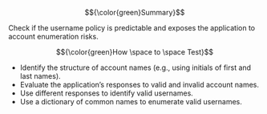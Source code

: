 $${\color{green}Summary}$$

Check if the username policy is predictable and exposes the application to account enumeration risks.

$${\color{green}How \space to \space Test}$$

- Identify the structure of account names (e.g., using initials of first and last names).
- Evaluate the application’s responses to valid and invalid account names.
- Use different responses to identify valid usernames.
- Use a dictionary of common names to enumerate valid usernames.
